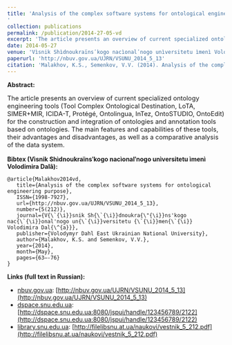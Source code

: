 ```yaml
---
title: 'Analysis of the complex software systems for ontological engineering purpose
'
collection: publications
permalink: /publication/2014-27-05-vd
excerpt: 'The article presents an overview of current specialized ontology engineering tools (Tool Complex Ontological Destination, LоТА, SIMER+MIR, ICIDА-Т, Protégé, Ontolingua, InTez, OntoSTUDIO, OntoEdit) for the construction and integration of ontologies and annotation tools based on ontologies. The main features and capabilities of these tools, their advantages and disadvantages, as well as a comparative analysis of the data system.'
date: 2014-05-27
venue: 'Vìsnik Shìdnoukraïnsʹkogo nacìonalʹnogo unìversitetu ìmenì Volodimira Dalâ'
paperurl: 'http://nbuv.gov.ua/UJRN/VSUNU_2014_5_13'
citation: 'Malakhov, K.S., Semenkov, V.V. (2014). Analysis of the complex software systems for ontological engineering purpose. <i>Vìsnik Shìdnoukraïnsʹkogo nacìonalʹnogo unìversitetu ìmenì Volodimira Dalâ, 5(212)</i>, 63–76. Retrieved from'
---
```


**Abstract:**
<p style="font-size:11pt">
The article presents an overview of current specialized ontology engineering tools (Tool Complex Ontological Destination, LоТА, SIMER+MIR, ICIDА-Т, Protégé, Ontolingua, InTez, OntoSTUDIO, OntoEdit) for the construction and integration of ontologies and annotation tools based on ontologies. The main features and capabilities of these tools, their advantages and disadvantages, as well as a comparative analysis of the data system.
</p>

**Bibtex (Vìsnik Shìdnoukraïnsʹkogo nacìonalʹnogo unìversitetu ìmenì Volodimira Dalâ):**
```
@article{Malakhov2014vd,
   title={Analysis of the complex software systems for ontological engineering purpose},
   ISSN={1998-7927},
   url={http://nbuv.gov.ua/UJRN/VSUNU_2014_5_13},
   number={5(212)},
   journal={V{\`{\i}}snik Sh{\`{\i}}dnoukra{\"{\i}}ns'kogo nac{\`{\i}}onal'nogo un{\`{\i}}versitetu {\`{\i}}men{\`{\i}} Volodimira Dal{\^{a}}},
   publisher={Volodymyr Dahl East Ukrainian National University},
   author={Malakhov, K.S. and Semenkov, V.V.},
   year={2014},
   month={May},
   pages={63–-76}
}
```

**Links (full text in Russian):**
* [nbuv.gov.ua](http://nbuv.gov.ua/): [http://nbuv.gov.ua/UJRN/VSUNU_2014_5_13](http://nbuv.gov.ua/UJRN/VSUNU_2014_5_13)
* [dspace.snu.edu.ua](http://dspace.snu.edu.ua:8080/jspui/): [http://dspace.snu.edu.ua:8080/jspui/handle/123456789/2122](http://dspace.snu.edu.ua:8080/jspui/handle/123456789/2122)
* [library.snu.edu.ua](http://library.snu.edu.ua/): [http://filelibsnu.at.ua/naukovi/vestnik_5_212.pdf](http://filelibsnu.at.ua/naukovi/vestnik_5_212.pdf)